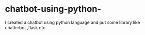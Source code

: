 # chatbot-using-python-
I created a chatbot using python language and put some library like chatterbot ,flask etc.
